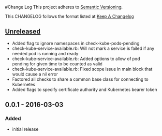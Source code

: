 #Change Log
This project adheres to [Semantic Versioning](http://semver.org/).

This CHANGELOG follows the format listed at [Keep A Changelog](http://keepachangelog.com/)

## [Unreleased]
- Added flag to ignore namespaces in check-kube-pods-pending
- check-kube-service-available.rb: Will not mark a service is failed if any needed pod is running and ready
- check-kube-service-available.rb: Added options to allow of pod pending for given time to be counted as valid
- check-kube-service-available.rb: Fixed scope issue in main block that would cause a nil error
- Factored all checks to share a common base class for connecting to Kubernetes
- Added flags to specify certificate authority and Kubernetes bearer token

## 0.0.1 - 2016-03-03
### Added
- initial release

[Unreleased]: https://github.com/sensu-plugins/sensu-plugins-kubernetes/compare/0.0.1...HEAD
